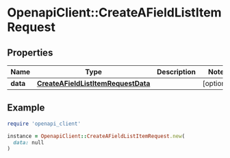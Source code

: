 # OpenapiClient::CreateAFieldListItemRequest

## Properties

| Name | Type | Description | Notes |
| ---- | ---- | ----------- | ----- |
| **data** | [**CreateAFieldListItemRequestData**](CreateAFieldListItemRequestData.md) |  | [optional] |

## Example

```ruby
require 'openapi_client'

instance = OpenapiClient::CreateAFieldListItemRequest.new(
  data: null
)
```

